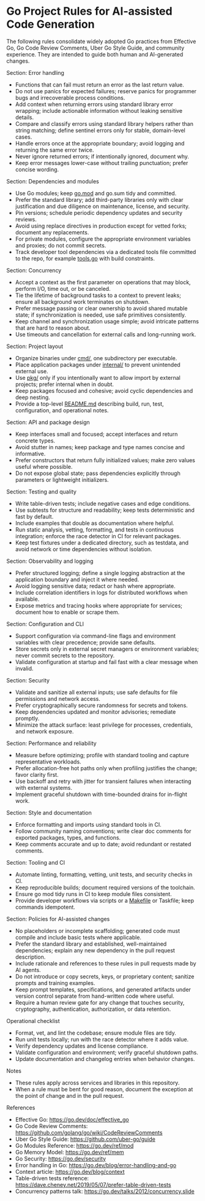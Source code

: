# Go Project Rules for AI-assisted Code Generation

The following rules consolidate widely adopted Go practices from Effective Go, Go Code Review Comments, Uber Go Style Guide, and community experience. They are intended to guide both human and AI-generated changes.

Section: Error handling

- Functions that can fail must return an error as the last return value.
- Do not use panics for expected failures; reserve panics for programmer bugs and irrecoverable process conditions.
- Add context when returning errors using standard library error wrapping; include actionable information without leaking sensitive details.
- Compare and classify errors using standard library helpers rather than string matching; define sentinel errors only for stable, domain-level cases.
- Handle errors once at the appropriate boundary; avoid logging and returning the same error twice.
- Never ignore returned errors; if intentionally ignored, document why.
- Keep error messages lower-case without trailing punctuation; prefer concise wording.

Section: Dependencies and modules

- Use Go modules; keep [go.mod](./go.mod) and go.sum tidy and committed.
- Prefer the standard library; add third-party libraries only with clear justification and due diligence on maintenance, license, and security.
- Pin versions; schedule periodic dependency updates and security reviews.
- Avoid using replace directives in production except for vetted forks; document any replacements.
- For private modules, configure the appropriate environment variables and proxies; do not commit secrets.
- Track developer tool dependencies via a dedicated tools file committed to the repo, for example [tools.go](./tools.go) with build constraints.

Section: Concurrency

- Accept a context as the first parameter on operations that may block, perform I/O, time out, or be canceled.
- Tie the lifetime of background tasks to a context to prevent leaks; ensure all background work terminates on shutdown.
- Prefer message passing or clear ownership to avoid shared mutable state; if synchronization is needed, use safe primitives consistently.
- Keep channel and synchronization usage simple; avoid intricate patterns that are hard to reason about.
- Use timeouts and cancellation for external calls and long-running work.

Section: Project layout

- Organize binaries under [cmd/](./cmd), one subdirectory per executable.
- Place application packages under [internal/](./internal) to prevent unintended external use.
- Use [pkg/](./pkg) only if you intentionally want to allow import by external projects; prefer internal when in doubt.
- Keep packages focused and cohesive; avoid cyclic dependencies and deep nesting.
- Provide a top-level [README.md](./README.md) describing build, run, test, configuration, and operational notes.

Section: API and package design

- Keep interfaces small and focused; accept interfaces and return concrete types.
- Avoid stutter in names; keep package and type names concise and informative.
- Prefer constructors that return fully initialized values; make zero values useful where possible.
- Do not expose global state; pass dependencies explicitly through parameters or lightweight initializers.

Section: Testing and quality

- Write table-driven tests; include negative cases and edge conditions.
- Use subtests for structure and readability; keep tests deterministic and fast by default.
- Include examples that double as documentation where helpful.
- Run static analysis, vetting, formatting, and tests in continuous integration; enforce the race detector in CI for relevant packages.
- Keep test fixtures under a dedicated directory, such as testdata, and avoid network or time dependencies without isolation.

Section: Observability and logging

- Prefer structured logging; define a single logging abstraction at the application boundary and inject it where needed.
- Avoid logging sensitive data; redact or hash where appropriate.
- Include correlation identifiers in logs for distributed workflows when available.
- Expose metrics and tracing hooks where appropriate for services; document how to enable or scrape them.

Section: Configuration and CLI

- Support configuration via command-line flags and environment variables with clear precedence; provide sane defaults.
- Store secrets only in external secret managers or environment variables; never commit secrets to the repository.
- Validate configuration at startup and fail fast with a clear message when invalid.

Section: Security

- Validate and sanitize all external inputs; use safe defaults for file permissions and network access.
- Prefer cryptographically secure randomness for secrets and tokens.
- Keep dependencies updated and monitor advisories; remediate promptly.
- Minimize the attack surface: least privilege for processes, credentials, and network exposure.

Section: Performance and reliability

- Measure before optimizing; profile with standard tooling and capture representative workloads.
- Prefer allocation-free hot paths only when profiling justifies the change; favor clarity first.
- Use backoff and retry with jitter for transient failures when interacting with external systems.
- Implement graceful shutdown with time-bounded drains for in-flight work.

Section: Style and documentation

- Enforce formatting and imports using standard tools in CI.
- Follow community naming conventions; write clear doc comments for exported packages, types, and functions.
- Keep comments accurate and up to date; avoid redundant or restated comments.

Section: Tooling and CI

- Automate linting, formatting, vetting, unit tests, and security checks in CI.
- Keep reproducible builds; document required versions of the toolchain.
- Ensure go mod tidy runs in CI to keep module files consistent.
- Provide developer workflows via scripts or a [Makefile](./Makefile) or Taskfile; keep commands idempotent.

Section: Policies for AI-assisted changes

- No placeholders or incomplete scaffolding; generated code must compile and include basic tests where applicable.
- Prefer the standard library and established, well-maintained dependencies; explain any new dependency in the pull request description.
- Include rationale and references to these rules in pull requests made by AI agents.
- Do not introduce or copy secrets, keys, or proprietary content; sanitize prompts and training examples.
- Keep prompt templates, specifications, and generated artifacts under version control separate from hand-written code where useful.
- Require a human review gate for any change that touches security, cryptography, authentication, authorization, or data retention.

Operational checklist

- Format, vet, and lint the codebase; ensure module files are tidy.
- Run unit tests locally; run with the race detector where it adds value.
- Verify dependency updates and license compliance.
- Validate configuration and environment; verify graceful shutdown paths.
- Update documentation and changelog entries when behavior changes.

Notes

- These rules apply across services and libraries in this repository.
- When a rule must be bent for good reason, document the exception at the point of change and in the pull request.

References

- Effective Go: https://go.dev/doc/effective_go
- Go Code Review Comments: https://github.com/golang/go/wiki/CodeReviewComments
- Uber Go Style Guide: https://github.com/uber-go/guide
- Go Modules Reference: https://go.dev/ref/mod
- Go Memory Model: https://go.dev/ref/mem
- Go Security: https://go.dev/security
- Error handling in Go: https://go.dev/blog/error-handling-and-go
- Context article: https://go.dev/blog/context
- Table-driven tests reference: https://dave.cheney.net/2019/05/07/prefer-table-driven-tests
- Concurrency patterns talk: https://go.dev/talks/2012/concurrency.slide
